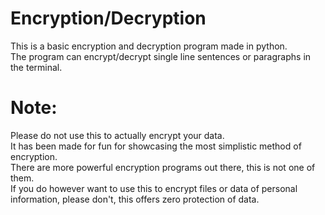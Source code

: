 # Encryption/Decryption
This is a basic encryption and decryption program made in python.  
The program can encrypt/decrypt single line sentences or paragraphs in the terminal.  
  
# Note:
Please do not use this to actually encrypt your data.  
It has been made for fun for showcasing the most simplistic method of encryption.  
There are more powerful encryption programs out there, this is not one of them.  
If you do however want to use this to encrypt files or data of personal information, please don't, this offers zero protection of data.
